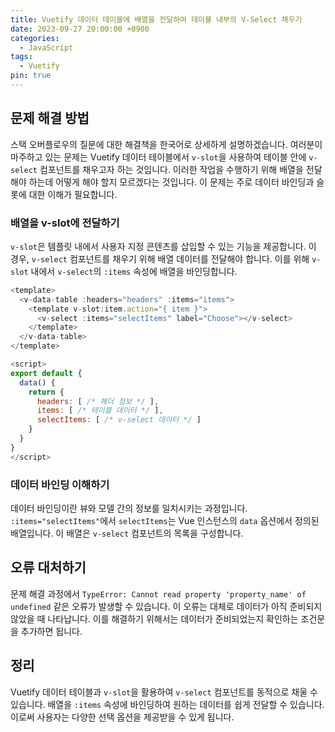 ```yaml
---
title: Vuetify 데이터 테이블에 배열을 전달하여 테이블 내부의 V-Select 채우기
date: 2023-09-27 20:00:00 +0900
categories:
  - JavaScript
tags:
  - Vuetify
pin: true
---
```


## 문제 해결 방법

스택 오버플로우의 질문에 대한 해결책을 한국어로 상세하게 설명하겠습니다. 여러분이 마주하고 있는 문제는 Vuetify 데이터 테이블에서 `v-slot`을 사용하여 테이블 안에 `v-select` 컴포넌트를 채우고자 하는 것입니다. 이러한 작업을 수행하기 위해 배열을 전달해야 하는데 어떻게 해야 할지 모르겠다는 것입니다. 이 문제는 주로 데이터 바인딩과 슬롯에 대한 이해가 필요합니다.

### 배열을 v-slot에 전달하기

`v-slot`은 템플릿 내에서 사용자 지정 콘텐츠를 삽입할 수 있는 기능을 제공합니다. 이 경우, `v-select` 컴포넌트를 채우기 위해 배열 데이터를 전달해야 합니다. 이를 위해 `v-slot` 내에서 `v-select`의 `:items` 속성에 배열을 바인딩합니다.

```javascript
<template>
  <v-data-table :headers="headers" :items="items">
    <template v-slot:item.action="{ item }">
      <v-select :items="selectItems" label="Choose"></v-select>
    </template>
  </v-data-table>
</template>

<script>
export default {
  data() {
    return {
      headers: [ /* 헤더 정보 */ ],
      items: [ /* 테이블 데이터 */ ],
      selectItems: [ /* v-select 데이터 */ ]
    }
  }
}
</script>
```

### 데이터 바인딩 이해하기

데이터 바인딩이란 뷰와 모델 간의 정보를 일치시키는 과정입니다. `:items="selectItems"`에서 `selectItems`는 Vue 인스턴스의 `data` 옵션에서 정의된 배열입니다. 이 배열은 `v-select` 컴포넌트의 목록을 구성합니다.

## 오류 대처하기

문제 해결 과정에서 `TypeError: Cannot read property 'property_name' of undefined` 같은 오류가 발생할 수 있습니다. 이 오류는 대체로 데이터가 아직 준비되지 않았을 때 나타납니다. 이를 해결하기 위해서는 데이터가 준비되었는지 확인하는 조건문을 추가하면 됩니다.

## 정리

Vuetify 데이터 테이블과 `v-slot`을 활용하여 `v-select` 컴포넌트를 동적으로 채울 수 있습니다. 배열을 `:items` 속성에 바인딩하여 원하는 데이터를 쉽게 전달할 수 있습니다. 이로써 사용자는 다양한 선택 옵션을 제공받을 수 있게 됩니다.